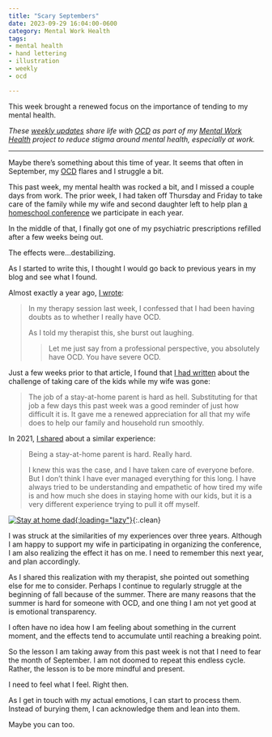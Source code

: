 ```yaml
---
title: "Scary Septembers"
date: 2023-09-29 16:04:00-0600
category: Mental Work Health
tags:
- mental health
- hand lettering
- illustration
- weekly
- ocd

---
```


This week brought a renewed focus on the importance of tending to my mental health.

_These [weekly updates](https://bennorris.com/tags/weekly-update/) share life with [OCD](https://bennorris.com/tags/ocd/) as part of my [Mental Work Health](https://bennorris.com/mental-work-health/) project to reduce stigma around mental health, especially at work._

***

Maybe there’s something about this time of year. It seems that often in September, my [OCD](https://bennorris.com/tags/ocd/) flares and I struggle a bit.

This past week, my mental health was rocked a bit, and I missed a couple days from work. The prior week, I had taken off Thursday and Friday to take care of the family while my wife and second daughter left to help plan [a homeschool conference](https://ldshe.org/) we participate in each year.

In the middle of that, I finally got one of my psychiatric prescriptions refilled after a few weeks being out.

The effects were…destabilizing.

As I started to write this, I thought I would go back to previous years in my blog and see what I found.

Almost exactly a year ago, [I wrote](https://bennorris.com/2022/09/30/hitting-a-milestone):

> In my therapy session last week, I confessed that I had been having doubts as to whether I really have OCD.
> 
> As I told my therapist this, she burst out laughing.
> 
>> Let me just say from a professional perspective, you absolutely have OCD. You have severe OCD.

Just a few weeks prior to that article, I found that [I had written](https://bennorris.com/2022/08/26/experimenting-with-discomfort) about the challenge of taking care of the kids while my wife was gone:

> The job of a stay-at-home parent is hard as hell. Substituting for that job a few days this past week was a good reminder of just how difficult it is. It gave me a renewed appreciation for all that my wife does to help our family and household run smoothly.

In 2021, [I shared](https://bennorris.com/2021/09/24/staying-home) about a similar experience:

> Being a stay-at-home parent is hard. Really hard.
> 
> I knew this was the case, and I have taken care of everyone before. But I don’t think I have ever managed everything for this long. I have always tried to be understanding and empathetic of how tired my wife is and how much she does in staying home with our kids, but it is a very different experience trying to pull it off myself.

[![Stay at home dad](https://media.bennorris.com/images/mentalworkhealth/posts/stay-at-home-dad.jpg){:loading="lazy"}](https://bennorris.com/2021/09/24/staying-home){:.clean}

I was struck at the similarities of my experiences over three years. Although I am happy to support my wife in participating in organizing the conference, I am also realizing the effect it has on me. I need to remember this next year, and plan accordingly.

As I shared this realization with my therapist, she pointed out something else for me to consider. Perhaps I continue to regularly struggle at the beginning of fall because of the summer. There are many reasons that the summer is hard for someone with OCD, and one thing I am not yet good at is emotional transparency.

I often have no idea how I am feeling about something in the current moment, and the effects tend to accumulate until reaching a breaking point.

So the lesson I am taking away from this past week is not that I need to fear the month of September. I am not doomed to repeat this endless cycle. Rather, the lesson is to be more mindful and present.

I need to feel what I feel. Right then.

As I get in touch with my actual emotions, I can start to process them. Instead of burying them, I can acknowledge them and lean into them.

Maybe you can too.



